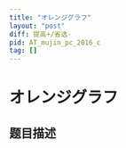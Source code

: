 ```yaml
---
title: "オレンジグラフ"
layout: "post"
diff: 提高+/省选-
pid: AT_mujin_pc_2016_c
tag: []
---
```


# オレンジグラフ

## 题目描述

[problemUrl]: https://atcoder.jp/contests/mujin-pc-2016/tasks/mujin_pc_2016_c



